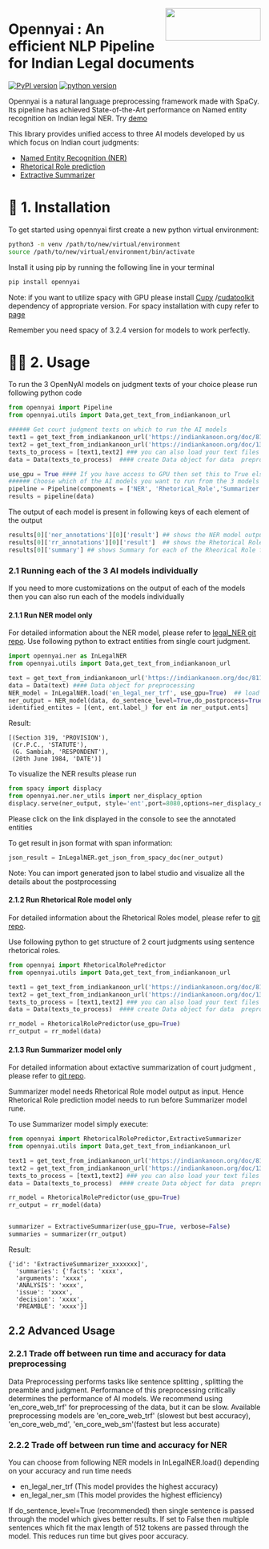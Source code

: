 <a href="https://github.com/OpenNyAI/Opennyai"><img src="https://github.com/OpenNyAI/Opennyai/raw/master/asset/final-logo-01.jpeg" width="190" height="65" align="right" /></a>

# Opennyai : An efficient NLP Pipeline for Indian Legal documents

[![PyPI version](https://badge.fury.io/py/opennyai.svg)](https://pypi.org/project/opennyai/)
[![python version](https://img.shields.io/badge/Python-%3E=3.7-blue)](https://github.com/OpenNyAI/Opennyai)

Opennyai is a natural language preprocessing framework made with SpaCy. Its pipeline has achieved State-of-the-Art
performance on Named entity recognition on Indian legal NER.
Try [demo](https://huggingface.co/opennyaiorg/en_legal_ner_trf)

This library provides unified access to three AI models developed by us which focus on Indian court judgments:

* [Named Entity Recognition (NER)](https://github.com/Legal-NLP-EkStep/legal_NER)
* [Rhetorical Role prediction](https://github.com/Legal-NLP-EkStep/rhetorical-role-baseline)
* [Extractive Summarizer](https://github.com/Legal-NLP-EkStep/judgment_extractive_summarizer)

# 🔧 1. Installation

To get started using opennyai first create a new python virtual environment:

```bash
python3 -m venv /path/to/new/virtual/environment
source /path/to/new/virtual/environment/bin/activate
```
Install it using pip by running the following line in your terminal

```bash
pip install opennyai
```

Note: if you want to utilize spacy with GPU please install [Cupy](https://anaconda.org/conda-forge/cupy)
/[cudatoolkit](https://anaconda.org/anaconda/cudatoolkit) dependency of appropriate version. For spacy installation with
cupy refer to [page](https://spacy.io/usage)

Remember you need spacy of 3.2.4 version for models to work perfectly.

# 👩‍💻 2. Usage
To run the 3 OpenNyAI models on judgment texts of your choice please run following python code
```python
from opennyai import Pipeline
from opennyai.utils import Data,get_text_from_indiankanoon_url

###### Get court judgment texts on which to run the AI models
text1 = get_text_from_indiankanoon_url('https://indiankanoon.org/doc/811682/')
text2 = get_text_from_indiankanoon_url('https://indiankanoon.org/doc/1386912/')
texts_to_process = [text1,text2] ### you can also load your text files directly into this
data = Data(texts_to_process)  #### create Data object for data  preprocessing before running ML models

use_gpu = True #### If you have access to GPU then set this to True else False
###### Choose which of the AI models you want to run from the 3 models 'NER', 'Rhetorical_Role','Summarizer'
pipeline = Pipeline(components = ['NER', 'Rhetorical_Role','Summarizer'],use_gpu=use_gpu) #E.g. If just Named Entity is of interest then just select 'NER'
results = pipeline(data)
```
The output of each model is present in following keys of each element of the output
```python
results[0]['ner_annotations'][0]['result'] ## shows the NER model output for the first judgment text
results[0]['rr_annotations'][0]['result']  ## shows the Rhetorical Roles model output for the first judgment text
results[0]['summary'] ## shows Summary for each of the Rheorical Role for first judgment text 
```


### 2.1 Running each of the 3 AI models individually
If you need to more customizations on the output of each of the models then you can also run each of the models individually
####  2.1.1 Run NER model only
For detailed information about the NER model, please refer to [legal_NER git repo](https://github.com/Legal-NLP-EkStep/legal_NER).
Use following python to extract entities from single court judgment.

```python
import opennyai.ner as InLegalNER
from opennyai.utils import Data,get_text_from_indiankanoon_url

text = get_text_from_indiankanoon_url('https://indiankanoon.org/doc/811682/')
data = Data(text) #### Data object for preprocessing
NER_model = InLegalNER.load('en_legal_ner_trf', use_gpu=True)  ## load spacy pipeline for Named Entity Recognition
ner_output = NER_model(data, do_sentence_level=True,do_postprocess=True)   
identified_entites = [(ent, ent.label_) for ent in ner_output.ents]
```

Result:

```
[(Section 319, 'PROVISION'),
 (Cr.P.C., 'STATUTE'),
 (G. Sambiah, 'RESPONDENT'),
 (20th June 1984, 'DATE')]
 ```

To visualize the NER results please run 
```python
from spacy import displacy
from opennyai.ner.ner_utils import ner_displacy_option
displacy.serve(ner_output, style='ent',port=8080,options=ner_displacy_option)
```
Please click on the link displayed in the console to see the annotated entities

To get result in json format with span information:

```python
json_result = InLegalNER.get_json_from_spacy_doc(ner_output)
```

Note: You can import generated json to label studio and visualize all the details about the postprocessing



#### 2.1.2 Run Rhetorical Role model only
For detailed information about the Rhetorical Roles model, please refer to [git repo](https://github.com/Legal-NLP-EkStep/rhetorical-role-baseline).

Use following python to get structure of 2 court judgments using sentence rhetorical roles.
```python
from opennyai import RhetoricalRolePredictor
from opennyai.utils import Data,get_text_from_indiankanoon_url

text1 = get_text_from_indiankanoon_url('https://indiankanoon.org/doc/811682/')
text2 = get_text_from_indiankanoon_url('https://indiankanoon.org/doc/1386912/')
texts_to_process = [text1,text2] ### you can also load your text files directly into this
data = Data(texts_to_process)  #### create Data object for data  preprocessing before running ML models

rr_model = RhetoricalRolePredictor(use_gpu=True)
rr_output = rr_model(data)
```

#### 2.1.3 Run Summarizer model only
For detailed information about extactive summarization of court judgment , please refer to [git repo](https://github.com/Legal-NLP-EkStep/judgment_extractive_summarizer).


Summarizer model needs Rhetorical Role model output as input. Hence Rhetorical Role prediction model needs to run before Summarizer model rune.

To use Summarizer model simply execute:

```python
from opennyai import RhetoricalRolePredictor,ExtractiveSummarizer
from opennyai.utils import Data,get_text_from_indiankanoon_url

text1 = get_text_from_indiankanoon_url('https://indiankanoon.org/doc/811682/')
text2 = get_text_from_indiankanoon_url('https://indiankanoon.org/doc/1386912/')
texts_to_process = [text1,text2] ### you can also load your text files directly into this
data = Data(texts_to_process)  #### create Data object for data  preprocessing before running ML models

rr_model = RhetoricalRolePredictor(use_gpu=True)
rr_output = rr_model(data)


summarizer = ExtractiveSummarizer(use_gpu=True, verbose=False)
summaries = summarizer(rr_output)
```

Result:

```
{'id': 'ExtractiveSummarizer_xxxxxxx]',
  'summaries': {'facts': 'xxxx',
  'arguments': 'xxxx',
  'ANALYSIS': 'xxxx',
  'issue': 'xxxx',
  'decision': 'xxxx',
  'PREAMBLE': 'xxxx'}]
 ```

## 2.2 Advanced Usage
### 2.2.1 Trade off between run time and accuracy for data preprocessing 
Data Preprocessing performs tasks like sentence splitting , splitting the preamble and judgment. Performance of this preprocessing critically determines the performance of AI models.
We recommend using 'en_core_web_trf' for preprocessing of the data, but it can be slow.
Available preprocessing models are 'en_core_web_trf' (slowest but best accuracy), 'en_core_web_md', 'en_core_web_sm'(fastest but less accurate)

### 2.2.2 Trade off between run time and accuracy for NER 
You can choose from following NER models in InLegalNER.load() depending on your accuracy and run time needs
* en_legal_ner_trf (This model provides the highest accuracy)
* en_legal_ner_sm (This model provides the highest efficiency)

If do_sentence_level=True (recommended) then single sentence is passed through the model which gives better results. If set to False then multiple sentences which fit the max length of 512 tokens are passed through the model. This reduces run time but gives poor accuracy.
